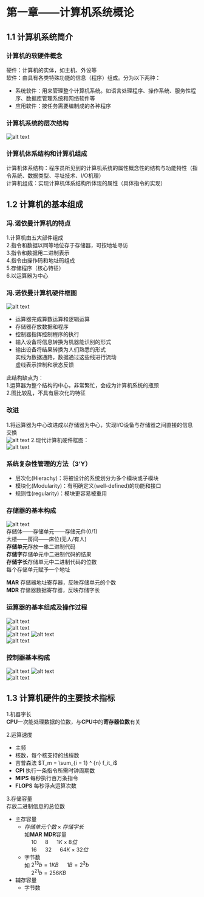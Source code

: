 # 第一章——计算机系统概论
## 1.1 计算机系统简介
### 计算机的软硬件概念 
硬件：计算机的实体，如主机、外设等  
软件：由具有各类特殊功能的信息（程序）组成。分为以下两种：
+ 系统软件：用来管理整个计算机系统。如语言处理程序、操作系统、服务性程序、数据库管理系统和网络软件等
+ 应用软件：按任务需要编制成的各种程序  

### 计算机系统的层次结构
![alt text](层次结构.png)

### 计算机体系结构和计算机组成
计算机体系结构：程序员所见到的计算机系统的属性概念性的结构与功能特性（指令系统、数据类型、寻址技术、I/O机理）  
计算机组成：实现计算机体系结构所体现的属性（具体指令的实现）  

## 1.2 计算机的基本组成  
### 冯.诺依曼计算机的特点  
1.计算机由五大部件组成  
2.指令和数据以同等地位存于存储器，可按地址寻访  
3.指令和数据用二进制表示  
4.指令由操作码和地址码组成  
5.存储程序（核心特征）  
6.以运算器为中心  

### 冯.诺依曼计算机硬件框图  
![alt text](冯诺依曼结构.png)
+ 运算器完成算数运算和逻辑运算  
+ 存储器存放数据和程序  
+ 控制器指挥控制程序的执行
+ 输入设备将信息转换为机器能识别的形式  
+ 输出设备将结果转换为人们熟悉的形式  
实线为数据通路，数据通过这些线进行流动  
虚线表示控制和状态反馈

此结构缺点为：  
1.运算器为整个结构的中心，非常繁忙，会成为计算机系统的瓶颈  
2.图比较乱，不具有层次化的特征

### 改进  
1.将运算器为中心改进成以存储器为中心，实现I/O设备与存储器之间直接的信息交换  
![alt text](存储器为核心.png)
2.现代计算机硬件框图：  
![alt text](现代计算机硬件框图.png)

### 系统复杂性管理的方法（3’Y）
+ 层次化(Hierachy)：将被设计的系统划分为多个模块或子模块  
+ 模块化(Modularity)：有明确定义(well-defined)的功能和接口  
+ 规则性(regularity)：模块更容易被重用

### 存储器的基本构成
![alt text](存储器构成.png)  
存储体——存储单元——存储元件(0/1)  
大楼——房间——床位(无人/有人)  
**存储单元**存放一串二进制代码  
**存储字**存储单元中二进制代码的结果  
**存储字长**存储单元中二进制代码的位数  
每个存储单元赋予一个地址

**MAR** 存储器地址寄存器，反映存储单元的个数  
**MDR** 存储器数据寄存器，反映存储字长  

### 运算器的基本组成及操作过程  
![alt text](运算器基本组成.png)  
![alt text](加法操作.png)  
![alt text](减法操作.png)
![alt text](乘法操作.png)  
![alt text](除法操作.png)

### 控制器基本构成  
![alt text](控制器基本组成.png)
![alt text](取数指令完成过程.png)  
![alt text](存数指令完成过程.png)  

## 1.3 计算机硬件的主要技术指标
1.机器字长  
**CPU**一次能处理数据的位数，与**CPU**中的**寄存器位数**有关  

2.运算速度
+ 主频  
+ 核数，每个核支持的线程数  
+ 吉普森法 $T_m = \sum_{i = 1} ^ {n} f_it_i$  
+ **CPI** 执行一条指令所需时钟周期数  
+ **MIPS** 每秒执行百万条指令  
+ **FLOPS** 每秒浮点运算次数  

3.存储容量  
存放二进制信息的总位数  
+ 主存容量  
    + $存储单元个数 \times 存储字长$  
    如**MAR**    **MDR**容量  
        &emsp; 10 &emsp; 8 &emsp; $1K \times 8位$  
        &emsp; 16 &emsp; 32 &emsp; $64K \times 32位$  
    + 字节数  
    如 $2 ^ {13}b = 1KB$ &emsp; $1B = 2 ^ 3b$  
    &emsp; $2 ^ {21}b = 256KB$
+ 辅存容量
    + 字节数